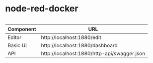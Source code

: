 # node-red-docker

```docker run -d --rm --name proxy -p 1234:1234 -v /var/run/docker.sock:/var/run/docker.sock dimdm/simple-docker-proxy && docker run -d --rm --name=gogs -p 3000:3000 -v $(pwd)/gogs:/data gogs/gogs && docker build . -t node-red-docker && docker run --rm --name node-red-docker -v $(pwd):/data -p 1880:1880 node-red-docker
```

| Component     | URL |
| ------------- | --- |
| Editor        | http://localhost:1880/edit |
| Basic UI      | http://localhost:1880/dashboard  |
| API           | http://localhost:1880/http-api/swagger.json |
